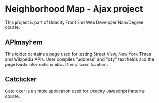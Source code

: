 # Neighborhood Map - Ajax project

This project is part of Udacity Front End Web Developer NanoDegree course.

## APImayhem

This folder contains a page used for testing Street View, New York Times and Wikipedia APIs.
User compiles "address" and "city" text fields and the page loads informations about the chosen location.

## Catclicker

Catclicker is a simple application used for Udacity Javascript Patterns course.

